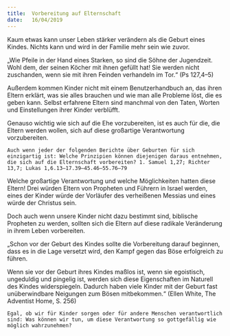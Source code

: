 ```yaml
---
title:  Vorbereitung auf Elternschaft
date:   16/04/2019
---
```


Kaum etwas kann unser Leben stärker verändern als die Geburt eines Kindes. Nichts kann und wird in der Familie mehr sein wie zuvor.

„Wie Pfeile in der Hand eines Starken, so sind die Söhne der Jugendzeit. Wohl dem, der seinen Köcher mit ihnen gefüllt hat! Sie werden nicht zuschanden, wenn sie mit ihren Feinden verhandeln im Tor.“ (Ps 127,4–5)

Außerdem kommen Kinder nicht mit einem Benutzerhandbuch an, das ihren Eltern erklärt, was sie alles brauchen und wie man alle Probleme löst, die es geben kann. Selbst erfahrene Eltern sind manchmal von den Taten, Worten und Einstellungen ihrer Kinder verblüfft.

Genauso wichtig wie sich auf die Ehe vorzubereiten, ist es auch für die, die Eltern werden wollen, sich auf diese großartige Verantwortung vorzubereiten.

`Auch wenn jeder der folgenden Berichte über Geburten für sich einzigartig ist: Welche Prinzipien können diejenigen daraus entnehmen, die sich auf die Elternschaft vorbereiten? 1. Samuel 1,27; Richter 13,7; Lukas 1,6.13–17.39–45.46–55.76–79`


Welche großartige Verantwortung und welche Möglichkeiten hatten diese Eltern! Drei würden Eltern von Propheten und Führern in Israel werden, eines der Kinder würde der Vorläufer des verheißenen Messias und eines würde der Christus sein.

Doch auch wenn unsere Kinder nicht dazu bestimmt sind, biblische Propheten zu werden, sollten sich die Eltern auf diese radikale Veränderung in ihrem Leben vorbereiten.

„Schon vor der Geburt des Kindes sollte die Vorbereitung darauf beginnen, dass es in die Lage versetzt wird, den Kampf gegen das Böse erfolgreich zu führen.

Wenn sie vor der Geburt ihres Kindes maßlos ist, wenn sie egoistisch, ungeduldig und pingelig ist, werden sich diese Eigenschaften im Naturell des Kindes widerspiegeln. Dadurch haben viele Kinder mit der Geburt fast unüberwindbare Neigungen zum Bösen mitbekommen.“ (Ellen White, The Adventist Home, S. 256)

`Egal, ob wir für Kinder sorgen oder für andere Menschen verantwortlich sind: Was können wir tun, um diese Verantwortung so gottgefällig wie möglich wahrzunehmen?`
